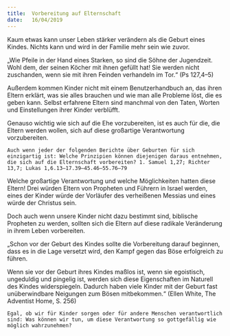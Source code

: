 ```yaml
---
title:  Vorbereitung auf Elternschaft
date:   16/04/2019
---
```


Kaum etwas kann unser Leben stärker verändern als die Geburt eines Kindes. Nichts kann und wird in der Familie mehr sein wie zuvor.

„Wie Pfeile in der Hand eines Starken, so sind die Söhne der Jugendzeit. Wohl dem, der seinen Köcher mit ihnen gefüllt hat! Sie werden nicht zuschanden, wenn sie mit ihren Feinden verhandeln im Tor.“ (Ps 127,4–5)

Außerdem kommen Kinder nicht mit einem Benutzerhandbuch an, das ihren Eltern erklärt, was sie alles brauchen und wie man alle Probleme löst, die es geben kann. Selbst erfahrene Eltern sind manchmal von den Taten, Worten und Einstellungen ihrer Kinder verblüfft.

Genauso wichtig wie sich auf die Ehe vorzubereiten, ist es auch für die, die Eltern werden wollen, sich auf diese großartige Verantwortung vorzubereiten.

`Auch wenn jeder der folgenden Berichte über Geburten für sich einzigartig ist: Welche Prinzipien können diejenigen daraus entnehmen, die sich auf die Elternschaft vorbereiten? 1. Samuel 1,27; Richter 13,7; Lukas 1,6.13–17.39–45.46–55.76–79`


Welche großartige Verantwortung und welche Möglichkeiten hatten diese Eltern! Drei würden Eltern von Propheten und Führern in Israel werden, eines der Kinder würde der Vorläufer des verheißenen Messias und eines würde der Christus sein.

Doch auch wenn unsere Kinder nicht dazu bestimmt sind, biblische Propheten zu werden, sollten sich die Eltern auf diese radikale Veränderung in ihrem Leben vorbereiten.

„Schon vor der Geburt des Kindes sollte die Vorbereitung darauf beginnen, dass es in die Lage versetzt wird, den Kampf gegen das Böse erfolgreich zu führen.

Wenn sie vor der Geburt ihres Kindes maßlos ist, wenn sie egoistisch, ungeduldig und pingelig ist, werden sich diese Eigenschaften im Naturell des Kindes widerspiegeln. Dadurch haben viele Kinder mit der Geburt fast unüberwindbare Neigungen zum Bösen mitbekommen.“ (Ellen White, The Adventist Home, S. 256)

`Egal, ob wir für Kinder sorgen oder für andere Menschen verantwortlich sind: Was können wir tun, um diese Verantwortung so gottgefällig wie möglich wahrzunehmen?`
